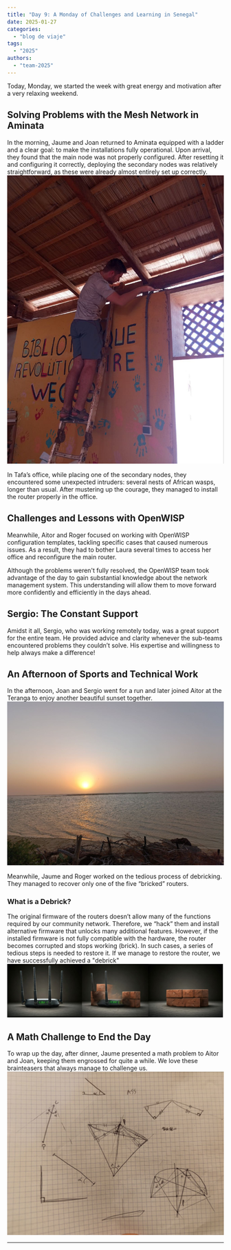 ```yaml
---
title: "Day 9: A Monday of Challenges and Learning in Senegal"  
date: 2025-01-27
categories:  
  - "blog de viaje"  
tags:  
  - "2025"  
authors:  
  - "team-2025"  
---
```



Today, Monday, we started the week with great energy and motivation after a very relaxing weekend.

## Solving Problems with the Mesh Network in Aminata  
In the morning, Jaume and Joan returned to Aminata equipped with a ladder and a clear goal: to make the installations fully operational. Upon arrival, they found that the main node was not properly configured. After resetting it and configuring it correctly, deploying the secondary nodes was relatively straightforward, as these were already almost entirely set up correctly.  
![Joan working on the configuration](images/Joan_Escalera.jpg "Joan working on the configuration")  

In Tafa’s office, while placing one of the secondary nodes, they encountered some unexpected intruders: several nests of African wasps, longer than usual. After mustering up the courage, they managed to install the router properly in the office.

## Challenges and Lessons with OpenWISP  
Meanwhile, Aitor and Roger focused on working with OpenWISP configuration templates, tackling specific cases that caused numerous issues. As a result, they had to bother Laura several times to access her office and reconfigure the main router.

Although the problems weren't fully resolved, the OpenWISP team took advantage of the day to gain substantial knowledge about the network management system. This understanding will allow them to move forward more confidently and efficiently in the days ahead.

## Sergio: The Constant Support  
Amidst it all, Sergio, who was working remotely today, was a great support for the entire team. He provided advice and clarity whenever the sub-teams encountered problems they couldn’t solve. His expertise and willingness to help always make a difference!  

## An Afternoon of Sports and Technical Work  
In the afternoon, Joan and Sergio went for a run and later joined Aitor at the Teranga to enjoy another beautiful sunset together.  
![Sunset at the Teranga](images/puesta_de_sol_teranga.jpg "Sunset at the Teranga")  

Meanwhile, Jaume and Roger worked on the tedious process of debricking. They managed to recover only one of the five “bricked” routers.  

### What is a Debrick?  
The original firmware of the routers doesn’t allow many of the functions required by our community network. Therefore, we “hack” them and install alternative firmware that unlocks many additional features. However, if the installed firmware is not fully compatible with the hardware, the router becomes corrupted and stops working (brick). In such cases, a series of tedious steps is needed to restore it. If we manage to restore the router, we have successfully achieved a "debrick"  
![Router-Brick Transformation](images/router-brick.jpg "Router-Brick Transformation")  

## A Math Challenge to End the Day  
To wrap up the day, after dinner, Jaume presented a math problem to Aitor and Joan, keeping them engrossed for quite a while. We love these brainteasers that always manage to challenge us.  
![Notes from Aitor and Joan solving the problem](images/triangulos.jpg "Notes from Aitor and Joan solving the problem")  

---
